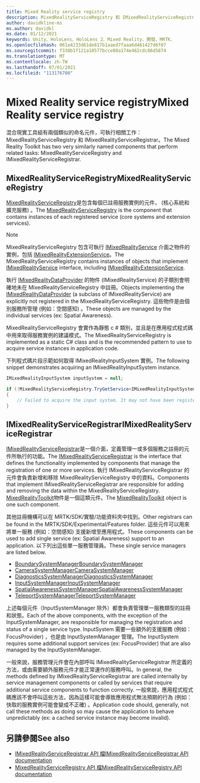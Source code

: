 ```yaml
---
title: Mixed Reality service registry
description: MixedRealityServiceRegistry 和 IMixedRealityServiceRegistrar 的檔
author: davidkline-ms
ms.author: davidkl
ms.date: 01/12/2021
keywords: Unity、HoloLens、HoloLens 2、Mixed Reality、開發、MRTK、
ms.openlocfilehash: 061e4233d61de817b1aaed7faaa6d461427d6f07
ms.sourcegitcommit: f338b1f121a10577bcce08a174e462cdc86d5874
ms.translationtype: MT
ms.contentlocale: zh-TW
ms.lasthandoff: 07/01/2021
ms.locfileid: "113176700"
---
```

# <a name="mixed-reality-service-registry"></a><span data-ttu-id="26b24-104">Mixed Reality service registry</span><span class="sxs-lookup"><span data-stu-id="26b24-104">Mixed Reality service registry</span></span>

<span data-ttu-id="26b24-105">混合現實工具組有兩個類似的命名元件，可執行相關工作： MixedRealityServiceRegistry 和 IMixedRealityServiceRegistrar。</span><span class="sxs-lookup"><span data-stu-id="26b24-105">The Mixed Reality Toolkit has two very similarly named components that perform related tasks: MixedRealityServiceRegistry and IMixedRealityServiceRegistrar.</span></span>

## <a name="mixedrealityserviceregistry"></a><span data-ttu-id="26b24-106">MixedRealityServiceRegistry</span><span class="sxs-lookup"><span data-stu-id="26b24-106">MixedRealityServiceRegistry</span></span>

<span data-ttu-id="26b24-107">[MixedRealityServiceRegistry](xref:Microsoft.MixedReality.Toolkit.MixedRealityServiceRegistry)是包含每個已註冊服務實例的元件， (核心系統和擴充服務) 。</span><span class="sxs-lookup"><span data-stu-id="26b24-107">The [MixedRealityServiceRegistry](xref:Microsoft.MixedReality.Toolkit.MixedRealityServiceRegistry) is the component that contains instances of each registered service (core systems and extension services).</span></span>

> [!NOTE]
> <span data-ttu-id="26b24-108">MixedRealityServiceRegistry 包含可執行 [IMixedRealityService](xref:Microsoft.MixedReality.Toolkit.IMixedRealityService) 介面之物件的實例，包括 [IMixedRealityExtensionService](xref:Microsoft.MixedReality.Toolkit.IMixedRealityExtensionService)。</span><span class="sxs-lookup"><span data-stu-id="26b24-108">The MixedRealityServiceRegistry contains instances of objects that implement [IMixedRealityService](xref:Microsoft.MixedReality.Toolkit.IMixedRealityService) interface, including [IMixedRealityExtensionService](xref:Microsoft.MixedReality.Toolkit.IMixedRealityExtensionService).</span></span>
>
><span data-ttu-id="26b24-109">執行 [IMixedRealityDataProvider](xref:Microsoft.MixedReality.Toolkit.IMixedRealityDataProvider) 的物件 (IMixedRealityService) 的子類別會明確地未在 MixedRealityServiceRegistry 中註冊。</span><span class="sxs-lookup"><span data-stu-id="26b24-109">Objects implementing the [IMixedRealityDataProvider](xref:Microsoft.MixedReality.Toolkit.IMixedRealityDataProvider) (a subclass of IMixedRealityService) are explicitly not registered in the MixedRealityServiceRegistry.</span></span> <span data-ttu-id="26b24-110">這些物件是由個別服務所管理 (例如：空間感知) 。</span><span class="sxs-lookup"><span data-stu-id="26b24-110">These objects are managed by the individual services (ex: Spatial Awareness).</span></span>

<span data-ttu-id="26b24-111">MixedRealityServiceRegistry 會實作為靜態 c # 類別，並且是在應用程式程式碼中用來取得服務實例的建議模式。</span><span class="sxs-lookup"><span data-stu-id="26b24-111">The MixedRealityServiceRegistry is implemented as a static C# class and is the recommended pattern to use to acquire service instances in application code.</span></span>

<span data-ttu-id="26b24-112">下列程式碼片段示範如何取得 IMixedRealityInputSystem 實例。</span><span class="sxs-lookup"><span data-stu-id="26b24-112">The following snippet demonstrates acquiring an IMixedRealityInputSystem instance.</span></span>

```c#
IMixedRealityInputSystem inputSystem = null;

if (!MixedRealityServiceRegistry.TryGetService<IMixedRealityInputSystem>(out inputSystem))
{
    // Failed to acquire the input system. It may not have been registered
}
```

## <a name="imixedrealityserviceregistrar"></a><span data-ttu-id="26b24-113">IMixedRealityServiceRegistrar</span><span class="sxs-lookup"><span data-stu-id="26b24-113">IMixedRealityServiceRegistrar</span></span>

<span data-ttu-id="26b24-114">[IMixedRealityServiceRegistrar](xref:Microsoft.MixedReality.Toolkit.IMixedRealityServiceRegistrar)是一個介面，定義管理一或多個服務之註冊的元件所執行的功能。</span><span class="sxs-lookup"><span data-stu-id="26b24-114">The [IMixedRealityServiceRegistrar](xref:Microsoft.MixedReality.Toolkit.IMixedRealityServiceRegistrar) is the interface that defines the functionality implemented by components that manage the registration of one or more services.</span></span> <span data-ttu-id="26b24-115">執行 IMixedRealityServiceRegistrar 的元件會負責新增和移除 MixedRealityServiceRegistry 中的資料。</span><span class="sxs-lookup"><span data-stu-id="26b24-115">Components that implement IMixedRealityServiceRegistrar are responsible for adding and removing the data within the MixedRealityServiceRegistry.</span></span> <span data-ttu-id="26b24-116">[MixedRealityToolkit](xref:Microsoft.MixedReality.Toolkit.MixedRealityToolkit)物件是一個這類元件。</span><span class="sxs-lookup"><span data-stu-id="26b24-116">The [MixedRealityToolkit](xref:Microsoft.MixedReality.Toolkit.MixedRealityToolkit) object is one such component.</span></span>

<span data-ttu-id="26b24-117">其他註冊機構可以在 MRTK/SDK/實驗/功能資料夾中找到。</span><span class="sxs-lookup"><span data-stu-id="26b24-117">Other registrars can be found in the MRTK/SDK/Experimental/Features folder.</span></span> <span data-ttu-id="26b24-118">這些元件可以用來將單一服務 (例如：空間感知) 支援新增至應用程式。</span><span class="sxs-lookup"><span data-stu-id="26b24-118">These components can be used to add single service (ex: Spatial Awareness) support to an application.</span></span> <span data-ttu-id="26b24-119">以下列出這些單一服務管理員。</span><span class="sxs-lookup"><span data-stu-id="26b24-119">These single service managers are listed below.</span></span>

- [<span data-ttu-id="26b24-120">BoundarySystemManager</span><span class="sxs-lookup"><span data-stu-id="26b24-120">BoundarySystemManager</span></span>](xref:Microsoft.MixedReality.Toolkit.Experimental.Boundary.BoundarySystemManager)
- [<span data-ttu-id="26b24-121">CameraSystemManager</span><span class="sxs-lookup"><span data-stu-id="26b24-121">CameraSystemManager</span></span>](xref:Microsoft.MixedReality.Toolkit.Experimental.CameraSystem.CameraSystemManager)
- [<span data-ttu-id="26b24-122">DiagnosticsSystemManager</span><span class="sxs-lookup"><span data-stu-id="26b24-122">DiagnosticsSystemManager</span></span>](xref:Microsoft.MixedReality.Toolkit.Experimental.Diagnostics.DiagnosticsSystemManager)
- [<span data-ttu-id="26b24-123">InputSystemManager</span><span class="sxs-lookup"><span data-stu-id="26b24-123">InputSystemManager</span></span>](xref:Microsoft.MixedReality.Toolkit.Experimental.Input.InputSystemManager)
- [<span data-ttu-id="26b24-124">SpatialAwarenessSystemManager</span><span class="sxs-lookup"><span data-stu-id="26b24-124">SpatialAwarenessSystemManager</span></span>](xref:Microsoft.MixedReality.Toolkit.Experimental.SpatialAwareness.SpatialAwarenessSystemManager)
- [<span data-ttu-id="26b24-125">TeleportSystemManager</span><span class="sxs-lookup"><span data-stu-id="26b24-125">TeleportSystemManager</span></span>](xref:Microsoft.MixedReality.Toolkit.Experimental.Teleport.TeleportSystemManager)

<span data-ttu-id="26b24-126">上述每個元件（InputSystemManager 除外）都會負責管理單一服務類型的註冊和狀態。</span><span class="sxs-lookup"><span data-stu-id="26b24-126">Each of the above components, with the exception of the InputSystemManager, are responsible for managing the registration and status of a single service type.</span></span> <span data-ttu-id="26b24-127">InputSystem 需要一些額外的支援服務 (例如： FocusProvider) ，也是由 InputSystemManager 管理。</span><span class="sxs-lookup"><span data-stu-id="26b24-127">The InputSystem requires some additional support services (ex: FocusProvider) that are also managed by the InputSystemManager.</span></span>

<span data-ttu-id="26b24-128">一般來說，服務管理元件會在內部呼叫 IMixedRealityServiceRegistrar 所定義的方法，或由需要額外服務元件才能正常運作的服務呼叫。</span><span class="sxs-lookup"><span data-stu-id="26b24-128">In general, the methods defined by IMixedRealityServiceRegistrar are called internally by service management components or called by services that require additional service components to function correctly.</span></span> <span data-ttu-id="26b24-129">一般來說，應用程式程式碼應該不會呼叫這些方法，因為這樣可能會導致應用程式無法預期的行為 (例如：快取的服務實例可能會變成不正確) 。</span><span class="sxs-lookup"><span data-stu-id="26b24-129">Application code should, generally, not call these methods as doing so may cause the application to behave unpredictably (ex: a cached service instance may become invalid).</span></span>

## <a name="see-also"></a><span data-ttu-id="26b24-130">另請參閱</span><span class="sxs-lookup"><span data-stu-id="26b24-130">See also</span></span>

- [<span data-ttu-id="26b24-131">IMixedRealityServiceRegistrar API 檔</span><span class="sxs-lookup"><span data-stu-id="26b24-131">IMixedRealityServiceRegistrar API documentation</span></span>](xref:Microsoft.MixedReality.Toolkit.IMixedRealityServiceRegistrar)
- [<span data-ttu-id="26b24-132">MixedRealityServiceRegistry API 檔</span><span class="sxs-lookup"><span data-stu-id="26b24-132">MixedRealityServiceRegistry API documentation</span></span>](xref:Microsoft.MixedReality.Toolkit.MixedRealityServiceRegistry)
